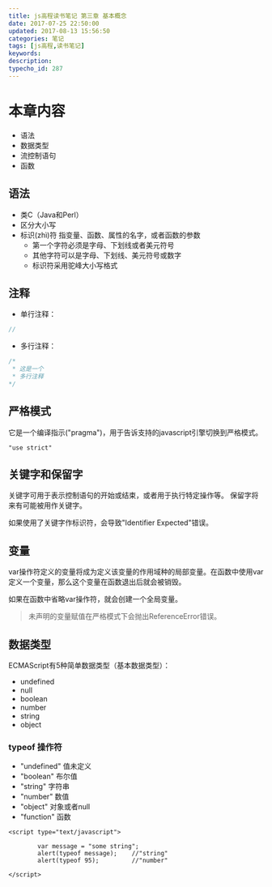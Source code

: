 ```yaml
---
title: js高程读书笔记 第三章 基本概念
date: 2017-07-25 22:50:00
updated: 2017-08-13 15:56:50
categories: 笔记
tags: [js高程,读书笔记]
keywords:
description:
typecho_id: 287
---
```



# 本章内容
- 语法
- 数据类型
- 流控制语句
- 函数


<!--more-->


## 语法
- 类C（Java和Perl）
- 区分大小写
- 标识(zhì)符 指变量、函数、属性的名字，或者函数的参数
    - 第一个字符必须是字母、下划线或者美元符号
    - 其他字符可以是字母、下划线、美元符号或数字
    - 标识符采用驼峰大小写格式

## 注释
- 单行注释：
```JavaScript
//
```
- 多行注释：
```JavaScript
/*
 * 这是一个
 * 多行注释
*/
```
## 严格模式
它是一个编译指示("pragma")，用于告诉支持的javascript引擎切换到严格模式。
```
"use strict"
```
## 关键字和保留字
关键字可用于表示控制语句的开始或结束，或者用于执行特定操作等。
保留字将来有可能被用作关键字。

如果使用了关键字作标识符，会导致"Identifier Expected"错误。

## 变量
var操作符定义的变量将成为定义该变量的作用域种的局部变量。在函数中使用var定义一个变量，那么这个变量在函数退出后就会被销毁。

如果在函数中省略var操作符，就会创建一个全局变量。

> 未声明的变量赋值在严格模式下会抛出ReferenceError错误。

## 数据类型
ECMAScript有5种简单数据类型（基本数据类型）：
- undefined
- null
- boolean
- number
- string
- object
### typeof 操作符
- "undefined" 值未定义
- "boolean" 布尔值
- "string" 字符串
- "number" 数值
- "object" 对象或者null
- "function" 函数

```
<script type="text/javascript">
          
        var message = "some string";
        alert(typeof message);    //"string"
        alert(typeof 95);         //"number"
        
</script>
```
